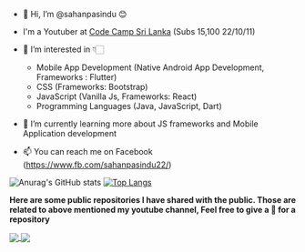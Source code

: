 - 👋 Hi, I’m @sahanpasindu 😊

- I'm a Youtuber at [Code Camp Sri Lanka]([https://link-url-here.org](https://www.youtube.com/c/CodeCampSriLanka)) (Subs 15,100 22/10/11)

- 👀 I’m interested in 👇🏻
    - Mobile App Development (Native Android App Development, Frameworks : Flutter) 
    - CSS (Frameworks: Bootstrap) 
    - JavaScript (Vanilla Js, Frameworks: React)
    - Programming Languages (Java, JavaScript, Dart)
    
- 🌱 I’m currently learning more about JS frameworks and Mobile Application development 

- 📫 You can reach me on Facebook (https://www.fb.com/sahanpasindu22/) 


![Anurag's GitHub stats](https://github-readme-stats.vercel.app/api?username=sahanpasindu&show_icons=true&theme=gruvbox&bg_color=30,e96443,904e95&title_color=fff&text_color=fff) [![Top Langs](https://github-readme-stats.vercel.app/api/top-langs/?username=sahanpasindu&theme=dracula&layout=compact&bg_color=30,e96443,904e95&title_color=fff&text_color=fff)](https://github.com/anuraghazra/github-readme-stats) 

**Here are some public repositories I have shared with the public. Those are related to above mentioned my youtube channel, Feel free to give a 🌟 for a repository**

<a href="https://github.com/sahanpasindu/Flutter-Sinhalen-Video-Series">
  <img align="center" src="https://github-readme-stats.vercel.app/api/pin/?username=sahanpasindu&repo=Flutter-Sinhalen-Video-Series" />
</a>
<a href="https://github.com/sahanpasindu/Bootstrap-04-Sinhalen-Series">
  <img align="center" src="https://github-readme-stats.vercel.app/api/pin/?username=sahanpasindu&repo=Bootstrap-04-Sinhalen-Series" />
</a>
